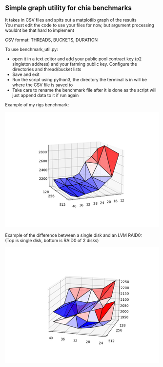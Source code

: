 ## Simple graph utility for chia benchmarks

It takes in CSV files and spits out a matplotlib graph of the results  
You must edit the code to use your files for now, but argument processing wouldnt be that hard to implement

CSV format: THREADS, BUCKETS, DURATION

To use benchmark_util.py:  
- open it in a text editor and add your public pool contract key (p2 singleton address) and your farming public key. Configure the directories and thread/bucket lists
- Save and exit
- Run the script using python3, the directory the terminal is in will be where the CSV file is saved to
- Take care to rename the benchmark file after it is done as the script will just append data to it if run again

Example of my rigs benchmark:

![Figure_2.png](https://raw.githubusercontent.com/SugarBooty/chia_benchmark_graph/main/Figure_2.png)

Example of the difference between a single disk and an LVM RAID0:  
(Top is single disk, bottom is RAID0 of 2 disks)

![Figure_2.png](https://raw.githubusercontent.com/SugarBooty/chia_benchmark_graph/main/Figure_1.png)
